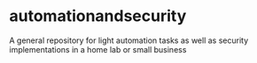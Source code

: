 # automationandsecurity
A general repository for light automation tasks as well as security implementations in a home lab or small business
